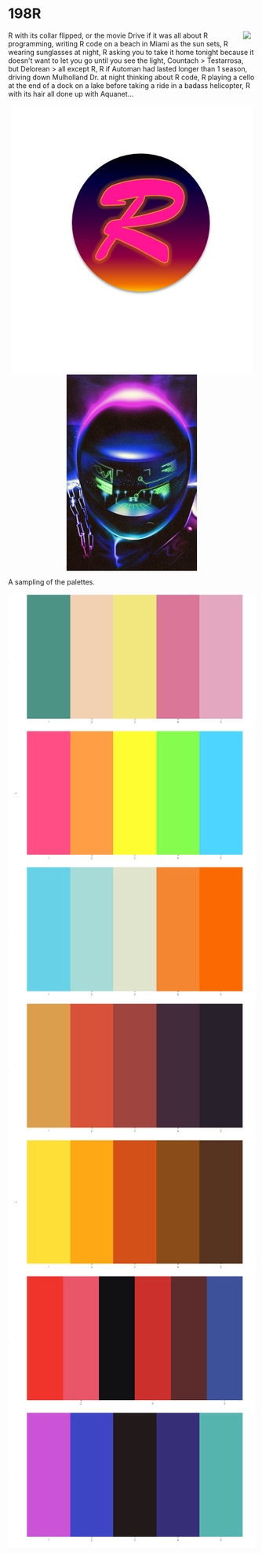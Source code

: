 # 198R 

<img src="man/img/lh_hex.png" align="right" width = 5%/>

R with its collar flipped, or the movie Drive if it was all about R programming,
writing R code on a beach in Miami as the sun sets, R wearing sunglasses at
night, R asking you to take it home tonight because it doesn't want to let you
go until you see the light, Countach > Testarrosa, but Delorean > all except R,
R if Automan had lasted longer than 1 season, driving down Mulholland Dr. at
night thinking about R code, R playing a cello at the end of a dock on a lake
before taking a ride in a badass helicopter, R with its hair all done up with
Aquanet...


<img src="img/198R_1.png" style="display:block; margin: 0 auto;">
<img src="img/Destination_R.png" style="display:block; margin: 0 auto;" height=400px>


A sampling of the palettes.

<img src="img/sonny.png" style="display:block; margin: 0 auto;">
<img src="img/malibu.png" style="display:block; margin: 0 auto;">
<img src="img/miami1.png" style="display:block; margin: 0 auto;">
<img src="img/sunset2.png" style="display:block; margin: 0 auto;">
<img src="img/seventies_aint_done_yet.png" style="display:block; margin: 0 auto;">
<img src="img/cobra.png" style="display:block; margin: 0 auto;">
<img src="img/electronic_night.png" style="display:block; margin: 0 auto;">



